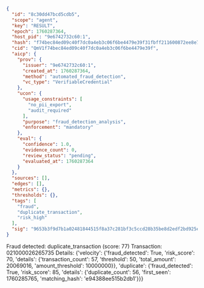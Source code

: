 ```json
{
  "id": "8c30dd47bcd5cdb5",
  "scope": "agent",
  "key": "RESULT",
  "epoch": 1760287364,
  "host_pid": "9e6742732c60:1",
  "hash": "f74bec84ed09c40f7dc0a4eb3c06f6be4479e39f31fbff211600872ee8e76e53",
  "cid": "QmV1f74bec84ed09c40f7dc0a4eb3c06f6be4479e39f",
  "aicp": {
    "prov": {
      "issuer": "9e6742732c60:1",
      "created_at": 1760287364,
      "method": "automated_fraud_detection",
      "vc_type": "VerifiableCredential"
    },
    "ucon": {
      "usage_constraints": [
        "no_pii_export",
        "audit_required"
      ],
      "purpose": "fraud_detection_analysis",
      "enforcement": "mandatory"
    },
    "eval": {
      "confidence": 1.0,
      "evidence_count": 0,
      "review_status": "pending",
      "evaluated_at": 1760287364
    }
  },
  "sources": [],
  "edges": [],
  "metrics": {},
  "thresholds": {},
  "tags": [
    "fraud",
    "duplicate_transaction",
    "risk_high"
  ],
  "sig": "9653b3f9d7b1a02481844515f8a37c281bf3c5ccd28b35be8d2edf2bd925e09a"
}
```

Fraud detected: duplicate_transaction (score: 77)
Transaction: 021000026265735
Details: {'velocity': {'fraud_detected': True, 'risk_score': 70, 'details': {'transaction_count': 57, 'threshold': 50, 'total_amount': 20069016, 'amount_threshold': 10000000}}, 'duplicate': {'fraud_detected': True, 'risk_score': 85, 'details': {'duplicate_count': 56, 'first_seen': 1760285765, 'matching_hash': 'e94388ee515b2db1'}}}